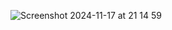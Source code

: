 ![Screenshot 2024-11-17 at 21 14 59](https://github.com/user-attachments/assets/83cb3e27-0fb0-480a-acc0-46c26f013c34)

